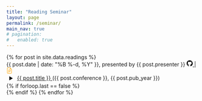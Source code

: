```yaml
---
title: "Reading Seminar"
layout: page
permalink: /seminar/
main_nav: true
# pagination:
#   enabled: true
---
```


<style>
.toggle-button {
    display: inline-flex;
    align-items: center;
    justify-content: center;
    width: 24px;
    height: 24px;
    background: none;
    border: none;
    border-radius: 4px;
    cursor: pointer;
    transition: all 0.2s ease;
    color: #000000;
    padding: 0;
}

.toggle-button:hover {
    background: rgba(255, 255, 255, 0.1);
    color: #000000ff;
}

.toggle-icon {
    font-size: 12px;
    transition: transform 0.3s ease;
    transform-origin: center;
}

.toggle-button.active .toggle-icon {
    transform: rotate(90deg);
}

.dotted-box {
    display: none;
    margin-top: 10px;
    padding: 15px;
    border: 1px dashed #ccc;
    background: #f9f9f9;
}

.dotted-box.active {
    display: block;
}
</style>

<div class="post-list">
  {% for post in site.data.readings %}
      <section class="post-meta">
        <div class="post-data">{{ post.date | date: "%B %-d, %Y" }}, presented by {{ post.presenter }}  
          <a href="{{post.code_link}}" target="_blank" style="color: black"><svg xmlns="http://www.w3.org/2000/svg" width="16" height="16" fill="currentColor" class="bi bi-github" viewBox="0 0 16 16">
         <path d="M8 0C3.58 0 0 3.58 0 8c0 3.54 2.29 6.53 5.47 7.59.4.07.55-.17.55-.38 0-.19-.01-.82-.01-1.49-2.01.37-2.53-.49-2.69-.94-.09-.23-.48-.94-.82-1.13-.28-.15-.68-.52-.01-.53.63-.01 1.08.58 1.23.82.72 1.21 1.87.87 2.33.66.07-.52.28-.87.51-1.07-1.78-.2-3.64-.89-3.64-3.95 0-.87.31-1.59.82-2.15-.08-.2-.36-1.02.08-2.12 0 0 .67-.21 2.2.82.64-.18 1.32-.27 2-.27s1.36.09 2 .27c1.53-1.04 2.2-.82 2.2-.82.44 1.1.16 1.92.08 2.12.51.56.82 1.27.82 2.15 0 3.07-1.87 3.75-3.65 3.95.29.25.54.73.54 1.48 0 1.07-.01 1.93-.01 2.2 0 .21.15.46.55.38A8.01 8.01 0 0 0 16 8c0-4.42-3.58-8-8-8"/></svg>
          </a> | 
          <a href="{{post.ppt_link}}" style="color: orange" target="_blank"><svg xmlns="http://www.w3.org/2000/svg" width="16" height="16" fill="currentColor" class="bi bi-file-earmark-ppt" viewBox="0 0 16 16">
            <path d="M7 5.5a1 1 0 0 0-1 1V13a.5.5 0 0 0 1 0v-2h1.188a2.75 2.75 0 0 0 0-5.5zM8.188 10H7V6.5h1.188a1.75 1.75 0 1 1 0 3.5"/>
            <path d="M14 4.5V14a2 2 0 0 1-2 2H4a2 2 0 0 1-2-2V2a2 2 0 0 1 2-2h5.5zm-3 0A1.5 1.5 0 0 1 9.5 3V1H4a1 1 0 0 0-1 1v12a1 1 0 0 0 1 1h8a1 1 0 0 0 1-1V4.5z"/>
          </svg>
          </a>
        </div>
        <span class="toggle-button" onclick="toggleDiscussion(this)">
          <span class="toggle-icon">▶</span>
        </span>
        <span><a href="{{ post.link }}" target="_blank"> {{ post.title }} </a> ({{ post.conference }}, {{ post.pub_year }})</span>
        <div class="dotted-box">{{ post.discussion }}</div>
      </section>
    {% if forloop.last == false %}
      <br>
    {% endif %}
  {% endfor %}
</div>

<script>
function toggleDiscussion(button) {
    const discussionBox = button.parentElement.querySelector('.dotted-box');
    const isActive = discussionBox.classList.contains('active');
    
    if (isActive) {
        discussionBox.classList.remove('active');
        button.classList.remove('active');
    } else {
        discussionBox.classList.add('active');
        button.classList.add('active');
    }
}

// Ensure all triangles start in the correct position
document.addEventListener('DOMContentLoaded', function() {
    const toggleButtons = document.querySelectorAll('.toggle-button');
    toggleButtons.forEach(button => {
        button.classList.remove('active');
    });
});
</script>

<!-- <div aria-label="Page navigation" >
  <ul class="pagination" style="margin-left: 43%;">
    {% if paginator.previous_page %}
      <li class="page-item">
        <a class="page-link" href="{{ paginator.previous_page_path }}" aria-label="Previous">
          <span aria-hidden="true">«</span>
        </a>
      </li>
    {% else %}
      <li class="page-item disabled">
        <span class="page-link" aria-hidden="true">«</span>
      </li>
    {% endif %}
    {% for page in (1..paginator.total_pages) %}
    {% if page == paginator.page %}
      <li class="page-item active" aria-current="page">
        <span class="page-link">{{ page }}</span>
      </li>
    {% else %}
      <li class="page-item">
        <a class="page-link" href="{{ page.url }}">{{ page }}</a>
      </li>
    {% endif %}
  {% endfor %}
    {% if paginator.next_page %}
      <li class="page-item">
        <a class="page-link" href="{{ paginator.next_page_path }}" aria-label="Next">
          <span aria-hidden="true">»</span>
        </a>
      </li>
    {% else %}
      <li class="page-item disabled">
        <span class="page-link" aria-hidden="true">»</span>
      </li>
    {% endif %}
  </ul>
</div> -->
